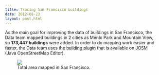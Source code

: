 ```yaml
---
title: Tracing San Francisco buildings
date: 2012-08-23
layout: post.html
---
```


As the main goal for improving the data of buildings in San Francisco, the Data team mapped buildings in 2 cities as Menlo Park and Mountain View, so <b>173,447 buildings</b> were added. In order to do mapping work easier and faster, the Data team uses the [building plugin](https://wiki.openstreetmap.org/wiki/JOSM/Plugins/BuildingsTools) that is available on [JOSM](https://josm.openstreetmap.de/) (Java OpenStreetMap Editor).

<figure class="align-center">
  <img src="https://devseed.com/data-team-workflow/assets/images/mapping_1.gif"/>
  <figcaption>Total area mapped in San Francisco.</figcaption>
</figure>
